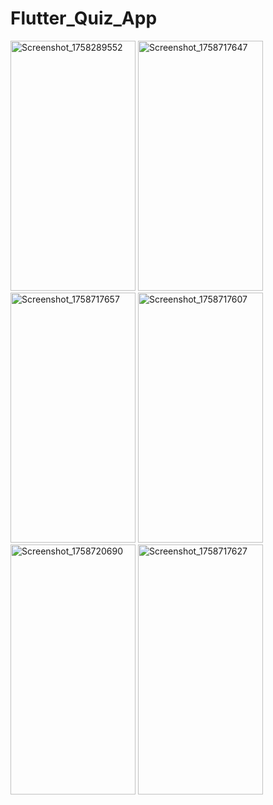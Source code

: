 # Flutter_Quiz_App


<img width="200" height="400" alt="Screenshot_1758289552" src="https://github.com/user-attachments/assets/5176cc1b-7372-4987-a7dd-3d3b797fd086" />
<img width="200" height="400" alt="Screenshot_1758717647" src="https://github.com/user-attachments/assets/96f74e77-de74-47d5-8b7c-93c9f69b6f19" />
<img width="200" height="400" alt="Screenshot_1758717657" src="https://github.com/user-attachments/assets/63d7e65b-e4e8-4085-9d61-d9ccd9bb2eff" />
<img width="200" height="400" alt="Screenshot_1758717607" src="https://github.com/user-attachments/assets/bb24e6a1-528b-4ef3-968d-0103c4d12958" />
<img width="200" height="400" alt="Screenshot_1758720690" src="https://github.com/user-attachments/assets/3c1f4de0-92f5-4a42-a846-8fbdad8ad274" />
<img width="200" height="400" alt="Screenshot_1758717627" src="https://github.com/user-attachments/assets/443aa051-cd7c-40a1-acb2-ba386cc7daf3" />

